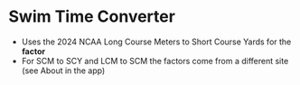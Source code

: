 # Swim Time Converter

- Uses the 2024 NCAA Long Course Meters to Short Course Yards for the **factor**
- For SCM to SCY and LCM to SCM the factors come from a different site (see About in the app)
